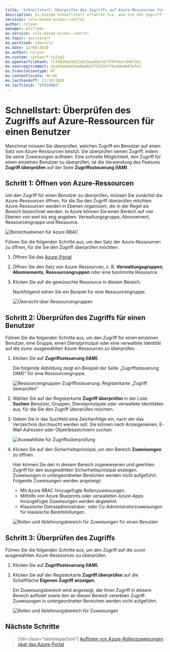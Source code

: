 ```yaml
---
title: 'Schnellstart: Überprüfen des Zugriffs auf Azure-Ressourcen für einen Benutzer – Azure RBAC'
description: In diesem Schnellstart erfahren Sie, wie Sie den Zugriff für sich selbst oder einen anderen Benutzer auf Azure-Ressourcen mithilfe des Azure-Portals und der rollenbasierten Zugriffssteuerung in Azure (Azure RBAC) überprüfen können.
services: role-based-access-control
author: rolyon
manager: mtillman
ms.service: role-based-access-control
ms.topic: quickstart
ms.workload: identity
ms.date: 12/09/2020
ms.author: rolyon
ms.custom: contperf-fy21q2
ms.openlocfilehash: 7cf4020ad38224b25ea8bb7dc7f0fdea7dd6f3b1
ms.sourcegitcommit: 3ea45bbda81be0a869274353e7f6a99e4b83afe2
ms.translationtype: HT
ms.contentlocale: de-DE
ms.lasthandoff: 12/10/2020
ms.locfileid: "97034002"
---
```

# <a name="quickstart-check-access-for-a-user-to-azure-resources"></a>Schnellstart: Überprüfen des Zugriffs auf Azure-Ressourcen für einen Benutzer

Manchmal müssen Sie überprüfen, welchen Zugriff ein Benutzer auf einen Satz von Azure-Ressourcen besitzt. Sie überprüfen seinen Zugriff, indem Sie seine Zuweisungen auflisten. Eine schnelle Möglichkeit, den Zugriff für einen einzelnen Benutzer zu überprüfen, ist die Verwendung des Features **Zugriff überprüfen** auf der Seite **Zugriffssteuerung (IAM)** .

## <a name="step-1-open-the-azure-resources"></a>Schritt 1: Öffnen von Azure-Ressourcen

Um den Zugriff für einen Benutzer zu überprüfen, müssen Sie zunächst die Azure-Ressourcen öffnen, für die Sie den Zugriff überprüfen möchten. Azure-Ressourcen werden in Ebenen organisiert, die in der Regel als *Bereich* bezeichnet werden. In Azure können Sie einen Bereich auf vier Ebenen von weit bis eng angeben: Verwaltungsgruppe, Abonnement, Ressourcengruppe und Ressource.

![Bereichsebenen für Azure RBAC](../../includes/role-based-access-control/media/scope-levels.png)

Führen Sie die folgenden Schritte aus, um den Satz der Azure-Ressourcen zu öffnen, für die Sie den Zugriff überprüfen möchten.

1. Öffnen Sie das [Azure-Portal](https://portal.azure.com).

1. Öffnen Sie den Satz von Azure-Ressourcen, z. B. **Verwaltungsgruppen**, **Abonnements**, **Ressourcengruppen** oder eine bestimmte Ressource.

1. Klicken Sie auf die gewünschte Ressource in diesem Bereich.

    Nachfolgend sehen Sie ein Beispiel für eine Ressourcengruppe.

    ![Übersicht über Ressourcengruppen](./media/check-access/rg-overview.png)

## <a name="step-2-check-access-for-a-user"></a>Schritt 2: Überprüfen des Zugriffs für einen Benutzer

Führen Sie die folgenden Schritte aus, um den Zugriff für einen einzelnen Benutzer, eine Gruppe, einen Dienstprinzipal oder eine verwaltete Identität auf die zuvor ausgewählten Azure-Ressourcen zu überprüfen.

1. Klicken Sie auf **Zugriffssteuerung (IAM)**.

    Die folgende Abbildung zeigt ein Beispiel der Seite „Zugriffssteuerung (IAM)“ für eine Ressourcengruppe.

    ![Ressourcengruppen-Zugriffssteuerung: Registerkarte „Zugriff überprüfen“](./media/check-access/rg-access-control.png)

1. Wählen Sie auf der Registerkarte **Zugriff überprüfen** in der Liste **Suchen** Benutzer, Gruppen, Dienstprinzipale oder verwaltete Identitäten aus, für die Sie den Zugriff überprüfen möchten.

1. Geben Sie in das Suchfeld eine Zeichenfolge ein, nach der das Verzeichnis durchsucht werden soll. Sie können nach Anzeigenamen, E-Mail-Adressen oder Objektbezeichnern suchen.

    ![Auswahlliste für Zugriffsüberprüfung](./media/shared/rg-check-access-select.png)

1. Klicken Sie auf den Sicherheitsprinzipal, um den Bereich **Zuweisungen** zu öffnen.

    Hier können Sie den in diesem Bereich zugewiesenen und geerbten Zugriff für den ausgewählten Sicherheitsprinzipal anzeigen. Zuweisungen in untergeordneten Bereichen werden nicht aufgeführt. Folgende Zuweisungen werden angezeigt:

    - Mit Azure RBAC hinzugefügte Rollenzuweisungen.
    - Mithilfe von Azure Blueprints oder verwalteten Azure-Apps hinzugefügte Zuweisungen werden abgelehnt.
    - Klassische Dienstadministrator- oder Co-Administratorzuweisungen für klassische Bereitstellungen. 

    ![Rollen und Ablehnungsbereich für Zuweisungen für einen Benutzer](./media/shared/rg-check-access-assignments-user.png)

## <a name="step-3-check-your-access"></a>Schritt 3: Überprüfen des Zugriffs

Führen Sie die folgenden Schritte aus, um den Zugriff auf die zuvor ausgewählten Azure-Ressourcen zu überprüfen.

1. Klicken Sie auf **Zugriffssteuerung (IAM)**.

1. Klicken Sie auf der Registerkarte **Zugriff überprüfen** auf die Schaltfläche **Eigenen Zugriff anzeigen**.

    Ein Zuweisungsbereich wird angezeigt, der Ihren Zugriff in diesem Bereich auflistet sowie den an diesen Bereich vererbten Zugriff. Zuweisungen in untergeordneten Bereichen werden nicht aufgeführt.

    ![Rollen und Ablehnungsbereich für Zuweisungen](./media/check-access/rg-check-access-assignments.png)

## <a name="next-steps"></a>Nächste Schritte

> [!div class="nextstepaction"]
> [Auflisten von Azure-Rollenzuweisungen über das Azure-Portal](role-assignments-list-portal.md)
